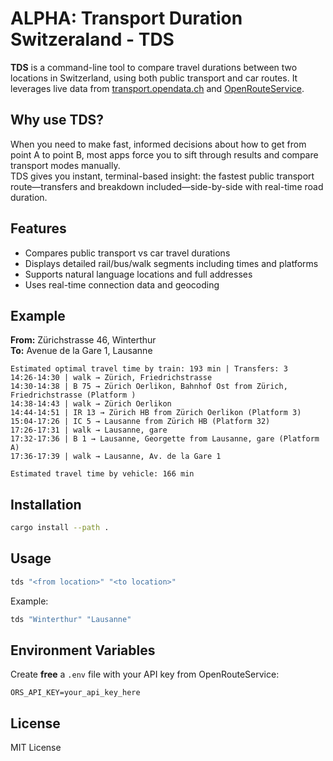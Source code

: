 # ALPHA: Transport Duration Switzeraland - TDS

**TDS** is a command-line tool to compare travel durations between two locations in Switzerland, using both public transport and car routes. It leverages live data from [transport.opendata.ch](https://transport.opendata.ch) and [OpenRouteService](https://openrouteservice.org).

## Why use TDS?

When you need to make fast, informed decisions about how to get from point A to point B, most apps force you to sift through results and compare transport modes manually.  
TDS gives you instant, terminal-based insight: the fastest public transport route—transfers and breakdown included—side-by-side with real-time road duration.

## Features

- Compares public transport vs car travel durations
- Displays detailed rail/bus/walk segments including times and platforms
- Supports natural language locations and full addresses
- Uses real-time connection data and geocoding

## Example

**From:** Zürichstrasse 46, Winterthur  
**To:** Avenue de la Gare 1, Lausanne

```
Estimated optimal travel time by train: 193 min | Transfers: 3
14:26-14:30 | walk → Zürich, Friedrichstrasse
14:30-14:38 | B 75 → Zürich Oerlikon, Bahnhof Ost from Zürich, Friedrichstrasse (Platform )
14:38-14:43 | walk → Zürich Oerlikon
14:44-14:51 | IR 13 → Zürich HB from Zürich Oerlikon (Platform 3)
15:04-17:26 | IC 5 → Lausanne from Zürich HB (Platform 32)
17:26-17:31 | walk → Lausanne, gare
17:32-17:36 | B 1 → Lausanne, Georgette from Lausanne, gare (Platform A)
17:36-17:39 | walk → Lausanne, Av. de la Gare 1

Estimated travel time by vehicle: 166 min
```

## Installation

```sh
cargo install --path .
```

## Usage

```sh
tds "<from location>" "<to location>"
```

Example:

```sh
tds "Winterthur" "Lausanne"
```

## Environment Variables

Create **free** a `.env` file with your API key from OpenRouteService:

```
ORS_API_KEY=your_api_key_here
```

## License

MIT License
